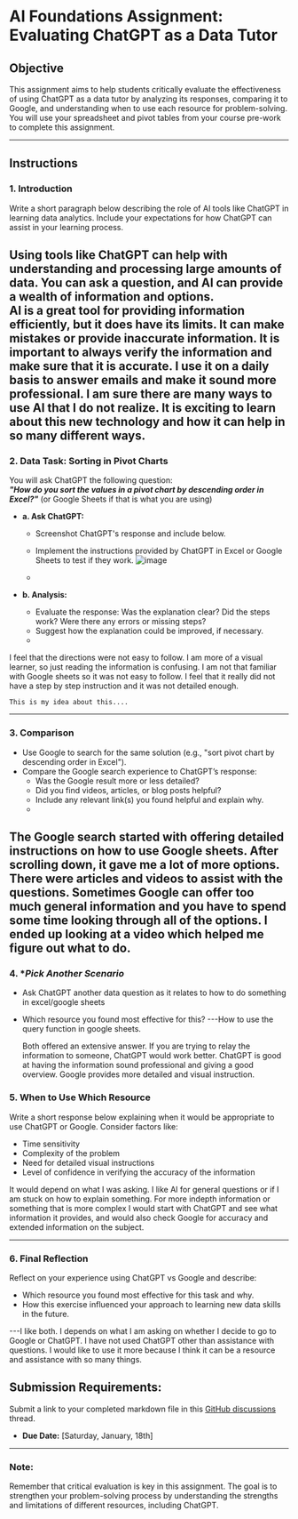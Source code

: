 # **AI Foundations Assignment: Evaluating ChatGPT as a Data Tutor**

## **Objective**  
This assignment aims to help students critically evaluate the effectiveness of using ChatGPT as a data tutor by analyzing its responses, comparing it to Google, and understanding when to use each resource for problem-solving. You will use your spreadsheet and pivot tables from your course pre-work to complete this assignment.  

---

## **Instructions**

### 1. **Introduction**  
Write a short paragraph below describing the role of AI tools like ChatGPT in learning data analytics. Include your expectations for how ChatGPT can assist in your learning process.

Using tools like ChatGPT can help with understanding and processing large amounts of data. You can ask a question, and AI can provide a wealth of information and options.				
AI is a great tool for providing information efficiently, but it does have its limits.  It can make mistakes or provide inaccurate information.  It is important to always verify the information and make sure that it is accurate.  I use it on a daily basis to answer emails and make it sound more professional.  I am sure there are many ways to use AI that I do not realize.  It is exciting to learn about this new technology and how it can help in so many different ways.									
---

### 2. **Data Task: Sorting in Pivot Charts**  

You will ask ChatGPT the following question:  
**_"How do you sort the values in a pivot chart by descending order in Excel?"_** (or Google Sheets if that is what you are using) 

- **a. Ask ChatGPT:**  
  - Screenshot ChatGPT's response and include below. 
  - Implement the instructions provided by ChatGPT in Excel or Google Sheets to test if they work.
![image](https://github.com/user-attachments/assets/ac19cc3f-8702-4e82-b4fd-d8998cd06492)



  - 

- **b. Analysis:**  
  - Evaluate the response: Was the explanation clear? Did the steps work? Were there any errors or missing steps?  
  - Suggest how the explanation could be improved, if necessary.
  - 
I feel that the directions were not easy to follow.  I am more of a visual learner, so just reading the information is confusing.  I am not that familiar with Google sheets so it was not easy to follow.  I feel that it really did not have a step by step instruction and it was not detailed enough.

 
    This is my idea about this....
---

### 3. **Comparison**  
- Use Google to search for the same solution (e.g., "sort pivot chart by descending order in Excel").  
- Compare the Google search experience to ChatGPT’s response:  
  - Was the Google result more or less detailed?  
  - Did you find videos, articles, or blog posts helpful?  
  - Include any relevant link(s) you found helpful and explain why.
  - 
The Google search started with offering detailed instructions on how to use Google sheets.  After scrolling down, it gave me a lot of more options.  There were articles and videos to assist with the questions.  Sometimes Google can offer too much general information and you have to spend some time looking through all of the options.  I ended up looking at a video which helped me figure out what to do.
---

### 4. **Pick Another Scenario*  
- Ask ChatGPT another data question as it relates to how to do something in excel/google sheets 
- Which resource you found most effective for this? 
---How to use the query function in google sheets.

  Both offered an extensive answer. If you are trying to relay the information to someone, ChatGPT would work better.  ChatGPT is good at having the information sound professional and giving a good overview.  Google provides more detailed and visual instruction.

### 5. **When to Use Which Resource**  
Write a short response below explaining when it would be appropriate to use ChatGPT or Google. Consider factors like:  
- Time sensitivity  
- Complexity of the problem  
- Need for detailed visual instructions  
- Level of confidence in verifying the accuracy of the information  

It would depend on what I was asking.  I like AI for general questions or if I am stuck on how to explain something.  For more indepth information or something that is more complex I would start with ChatGPT and see what information it provides, and would also check Google for accuracy and extended information on the subject.

---

### 6. **Final Reflection**  
Reflect on your experience using ChatGPT vs Google and describe:  
- Which resource you found most effective for this task and why.  
- How this exercise influenced your approach to learning new data skills in the future.  

---I like both.  I depends on what I am asking on whether I decide to go to Google or ChatGPT.  I have not used ChatGPT other than assistance with questions.  I would like to use it more because I think it can be a resource and assistance with so many things.

## **Submission Requirements:**  
Submit a link to your completed markdown file in this [GitHub discussions](https://github.com/Tech-Moms/data-analytics-winter-2025/discussions/4) thread.  
- **Due Date:** [Saturday, January, 18th]  

---

### **Note:**  
Remember that critical evaluation is key in this assignment. The goal is to strengthen your problem-solving process by understanding the strengths and limitations of different resources, including ChatGPT.

